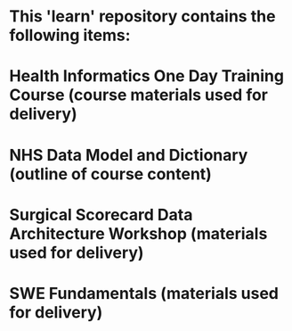 # This 'learn' repository contains the following items:
#
# Health Informatics One Day Training Course (course materials used for delivery)
# NHS Data Model and Dictionary (outline of course content)
# Surgical Scorecard Data Architecture Workshop (materials used for delivery)
# SWE Fundamentals (materials used for delivery)
